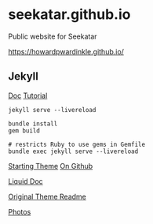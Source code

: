 # seekatar.github.io
Public website for Seekatar

https://howardpwardinkle.github.io/

## Jekyll

[Doc](https://jekyllrb.com/docs/)
[Tutorial](https://jekyllrb.com/docs/step-by-step/01-setup/)

```
jekyll serve --livereload
```

```
bundle install
gem build

# restricts Ruby to use gems in Gemfile
bundle exec jekyll serve --livereload
```

[Starting Theme](https://tianqi.name/jekyll-TeXt-theme/)
[On Github](https://github.com/kitian616/jekyll-TeXt-theme)

[Liquid Doc](https://shopify.github.io/liquid/tags/iteration/)

[Original Theme Readme](text_README.md)

[Photos](https://www.freeimages.com/)